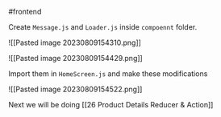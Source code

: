 #frontend 

Create `Message.js` and `Loader.js` inside `compoennt` folder.

![[Pasted image 20230809154310.png]]


![[Pasted image 20230809154429.png]]

Import them in `HomeScreen.js` and make these modifications

![[Pasted image 20230809154522.png]]


Next we will be doing [[26 Product Details Reducer & Action]]
